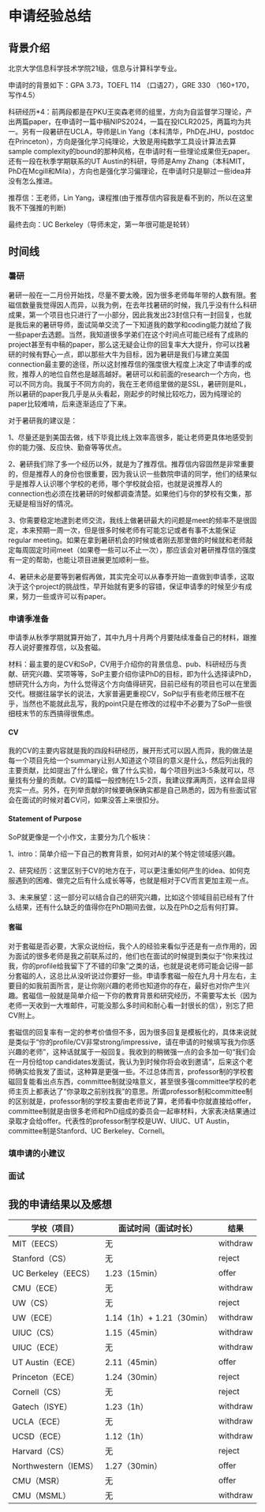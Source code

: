 # 申请经验总结

## 背景介绍
北京大学信息科学技术学院21级，信息与计算科学专业。 

申请时的背景如下：GPA 3.73，TOEFL 114 （口语27），GRE 330 （160+170，写作4.5） 

科研经历*4：前两段都是在PKU王奕森老师的组里，方向为自监督学习理论，产出两篇paper，在申请时一篇中稿NIPS2024，一篇在投ICLR2025，两篇均为共一。另有一段暑研在UCLA，导师是Lin Yang（本科清华，PhD在JHU，postdoc在Princeton），方向是强化学习纯理论，大致是用纯数学工具设计算法去算sample complexity的bound的那种风格，在申请时有一些理论成果但无paper。还有一段在秋季学期联系的UT Austin的科研，导师是Amy Zhang（本科MIT，PhD在Mcgill和Mila），方向也是强化学习偏理论，在申请时只是聊过一些idea并没有怎么推进。 

推荐信：王老师，Lin Yang，课程推(由于推荐信内容我是看不到的，所以在这里我不下强推的判断)

最终去向：UC Berkeley（导师未定，第一年很可能是轮转）

## 时间线

### 暑研
暑研一般在一二月份开始找，尽量不要太晚，因为很多老师每年带的人数有限。套磁信数量我觉得因人而异，以我为例，在去年找暑研的时候，我几乎没有什么科研成果，第一个项目也只进行了一小部分，因此我发出23封信只有一封回复，也就是我后来的暑研导师，面试简单交流了一下知道我的数学和coding能力就给了我一些paper去选题。当然，我知道很多学弟们在这个时间点可能已经有了成熟的project甚至有中稿的paper，那么这无疑会让你的回复率大大提升，你可以找暑研的时候有野心一点，即以那些大牛为目标，因为暑研是我们与建立美国connection最主要的途径，所以这封推荐信的强度很大程度上决定了申请季的成败，推荐人的地位自然也是越高越好。暑研可以和前面的research一个方向，也可以不同方向。我属于不同方向的，我在王老师组里做的是SSL，暑研则是RL，所以暑研的paper我几乎是从头看起，刚起步的时候比较吃力，因为纯理论的paper比较难啃，后来逐渐适应了下来。

对于暑研我的建议是：

1、尽量还是到美国去做，线下毕竟比线上效率高很多，能让老师更具体地感受到你的能力强、反应快、勤奋等等优点。

2、暑研我们除了多一个经历以外，就是为了推荐信。推荐信内容固然是非常重要的，但是推荐人的身份也很重要，因为我认识一些数院申请的同学，他们的结果似乎是推荐人认识哪个学校的老师，哪个学校就会招，也就是说推荐人的connection也必须在找暑研的时候都调查清楚。如果他们与你的梦校有交集，那无疑是相当好的情况。

3、你需要稳定地逮到老师交流，我线上做暑研最大的问题是meet的频率不是很固定，本来预期一周一次，但是很多时候老师有可能忘记或者有事不太能保证regular meeting。如果在拿到暑研机会的时候或者刚去那里做的时候就和老师敲定每周固定时间meet（如果卷一些可以不止一次），那应该会对暑研推荐信的强度有一定的帮助，也能让项目进展更加顺利一些。 

4、暑研未必是要等到暑假再做，其实完全可以从春季开始一直做到申请季，这取决于这个project的挑战性，早开始就有更多的容错，保证申请季的时候至少有成果，努力一些或许可以有paper。

### 申请季准备
申请季从秋季学期就算开始了，其中九月十月两个月要陆续准备自己的材料，跟推荐人说好要推荐信，以及套磁。

材料：最主要的是CV和SoP，CV用于介绍你的背景信息、pub、科研经历与贡献、研究兴趣、奖项等等，SoP主要介绍你读PhD的目标，即为什么选择读PhD，想研究什么方向，为什么觉得这个方向值得研究，目前已经有的项目也可以在里面交代。根据往届学长的说法，大家普遍更重视CV，SoP似乎有些老师压根不在乎，当然也不能就此乱写，我的point只是在修改的过程中不必要为了SoP一些很细枝末节的东西搞得很焦虑。

#### CV
我的CV的主要内容就是我的四段科研经历，展开形式可以因人而异，我的做法是每一个项目先给一个summary让别人知道这个项目的意义是什么，然后列出我的主要贡献，比如提出了什么理论，做了什么实验，每个项目列出3-5条就可以，尽量找有分量的贡献。CV的篇幅一般控制在1.5-2页，我建议撑满两页，这样会显得充实一点。另外，在列举贡献的时候要确保确实都是自己熟悉的，因为有些面试官会在面试的时候对着CV问，如果没答上来很扣分。

#### Statement of Purpose
SoP就更像是一个小作文，主要分为几个板块：

1、intro：简单介绍一下自己的教育背景，如何对AI的某个特定领域感兴趣。

2、研究经历：这里区别于CV的地方在于，可以更注重如何产生的idea、如何克服遇到的困难、做完之后有什么成长等等，也就是相对于CV而言更加主观一点。

3、未来展望：这一部分可以结合自己的研究兴趣，比如这个领域目前已经有了什么结果，还有什么缺乏的值得你在PhD期间去做，以及在PhD之后有何打算。

#### 套磁
对于套磁是否必要，大家众说纷纭，我个人的经验来看似乎还是有一点作用的，因为面试的很多老师是我之前联系过的，他们也在面试的时候提到类似于“你来找过我，你的profile给我留下了不错的印象”之类的话，也就是说老师可能会记得一部分套磁的人，这总比从没听说过你要好一些。申请季套磁一般在九月十月左右，主要目的如我前面所言，是让你刚兴趣的老师也知道你的存在，最好也对你产生兴趣。套磁信一般就是简单介绍一下你的教育背景和研究经历，不需要写太长（因为老师一天收到一大堆邮件，可能没那么多时间和耐心看一封很长的信），别忘了把CV附上。

套磁信的回复率有一定的参考价值但不多，因为很多回复是模板化的，具体来说就是类似于“你的profile/CV非常strong/impressive，请在申请的时候填写我为你感兴趣的老师”，这种话就属于一般回复。我收到的稍微强一点的会多加一句“我们会在一月份给top candidates发面试，我认为到时候你将会收到邀请”，后来这个老师确实给我发了面试，这种算是更强一些。不过总体而言，professor制的学校套磁回复能看出点东西，committee制就没啥意义，甚至很多强committee学校的老师主页上都表达了“你录取之前别找我”的意思。所谓professor制和committee制的区别就是，professor制的学校主要由老师说了算，老师看中你就直接给offer，committee制就是由很多老师和PhD组成的委员会一起审材料，大家表决结果通过录取才会给offer。代表性的professor制学校是UW、UIUC、UT Austin，committee制是Stanford、UC Berkeley、Cornell。

### 填申请的小建议

### 面试

## 我的申请结果以及感想
| 学校（项目）| 面试时间（面试时长）| 结果 |
|------------|-------------------|------|
| MIT（EECS）  | 无 | withdraw |
| Stanford（CS） | 无 | reject |
| UC Berkeley（EECS） | 1.23（15min）| offer |
| CMU（ECE） | 无 | withdraw |
| UW（CS） | 无 | reject |
| UW（ECE） | 1.14（1h）+ 1.21（30min）| withdraw |
| UIUC（CS） | 1.15（45min） | withdraw |
| UIUC（ECE） | 无 | withdraw |
| UT Austin（ECE） | 2.11（45min） | offer |
| Princeton（ECE） | 1.24（30min） | reject |
| Cornell（CS） | 无 | reject |
| Gatech（ISYE） | 1.23（1h） | withdraw |
| UCLA（ECE） | 无 | withdraw |
| UCSD（ECE） | 1.12（1h） | withdraw |
| Harvard（CS） | 无 | reject |
| Northwestern（IEMS） | 1.27（30min） | offer |
| CMU（MSR） | 无 | offer |
| CMU（MSML） | 无 | withdraw |
